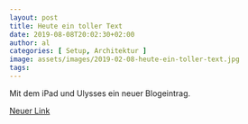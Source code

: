 ```yaml
---
layout: post
title: Heute ein toller Text
date: 2019-08-08T20:02:30+02:00
author: al
categories: [ Setup, Architektur ]
image: assets/images/2019-02-08-heute-ein-toller-text.jpg
tags: 
---
```


Mit dem iPad und Ulysses ein neuer Blogeintrag.

[Neuer Link](https://www.lezgus.de "Portfolio")


